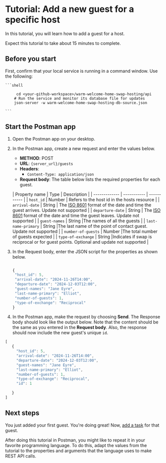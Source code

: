 # Tutorial: Add a new guest for a specific host

 In this tutorial, you will learn how to add a guest for a host.

Expect this tutorial to take about 15 minutes to complete.

## Before you start

First, confirm that your local service is running in a command window. Use the following:

    ```shell
    
         cd <your-github-workspace>/warm-welcome-home-swap-hosting/api
        # Run the service and monitor its database file for updates
        json-server -w warm-welcome-home-swap-hosting-db-source.json

    ```

## Start the Postman app

1. Open the Postman app on your desktop.
1. In the Postman app, create a new request and enter the values below.
    * **METHOD**: POST
    * **URL**: `{server_url}/guests`
    * **Headers**:
        * `Content-Type: application/json`
    * **Request body**:
        The table below lists the required properties for each guest.

    | Property name | Type | Description |
| ------------- | ----------- | ----------- |
| `host_id` | Number | Refers to the host id in the hosts resource |
| `arrival-date` | String | The [ISO 8601](https://en.wikipedia.org/wiki/ISO_8601) format of the date and time the guest arrives. Update not supported |
| `departure-date` | String | The [ISO 8601](https://en.wikipedia.org/wiki/ISO_8601) format of the date and time the guest leaves. Update not supported |
| `guest-names` | String |The names of all the guests |
| `last-name-primary` | String |The last name of the point of contact guest. Update not supported |
| `number-of-guests` | Number |The total number of guests expected |
| `type-of-exchange` | String |Indicates if swap is reciprocal or for guest points. Optional and update not supported |

1. In the Request body, enter the JSON script for the properties as shown below.

    ```js

   {
     "host_id": 5,
     "arrival-date": "2024-11-26T14:00",
     "departure-date": "2024-12-03T12:00", 
     "guest-names": "Jane Eyre",
     "last-name-primary": "Elliot",
     "number-of-guests": 1,
     "type-of-exchange": "Reciprocal"    
   }

    ```

1. In the Postman app, make the request by choosing **Send**. The Response body should look like the output below. Note that the content should be the same as you entered in the **Request body**. Also, the response should now include the new guest's unique `id`.

```js
[
   {
     "host_id": 5,
     "arrival-date": "2024-11-26T14:00",
     "departure-date": "2024-12-03T12:00", 
     "guest-names": "Jane Eyre",
     "last-name-primary": "Elliot",
     "number-of-guests": 1,
     "type-of-exchange": "Reciprocal",
     "id": 1
    
   }
]
```

## Next steps

You just added your first guest. You're doing great! Now, [add a task](tutorial-add-new-task.md) for that guest.

After doing this tutorial in Postman, you might like to repeat it in your favorite programming language. To do this, adapt the values from the tutorial to the properties and arguments that the language uses to make REST API calls.
